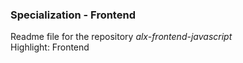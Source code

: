 ### Specialization - Frontend
Readme file for the repository *alx-frontend-javascript*  
Highlight: Frontend